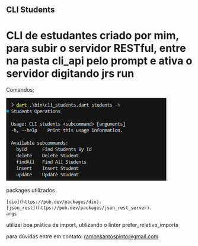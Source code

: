 ## CLI Students

# CLI de estudantes criado por mim, para subir o servidor RESTful, entre na pasta cli_api pelo prompt e ativa o servidor digitando jrs run

Comandos;

![alt text](image.png)


packages utilizados

```
[dio](https://pub.dev/packages/dio).
[json_rest](https://pub.dev/packages/json_rest_server).
args
```

utilizei boa prática de import, utilizando o linter
prefer_relative_imports

para dúvidas entre em contato: ramonsantospinto@gmail.com
